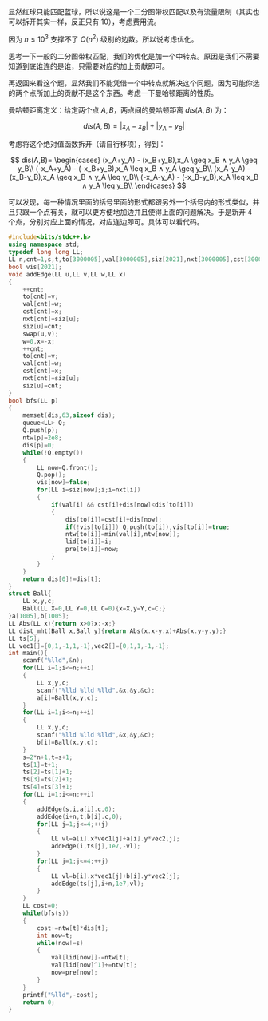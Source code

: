 显然红球只能匹配蓝球，所以说这是一个二分图带权匹配以及有流量限制（其实也可以拆开其实一样，反正只有 $10$），考虑费用流。

因为 $n \leq 10^3$ 支撑不了 $O(n^2)$ 级别的边数。所以说考虑优化。

思考一下一般的二分图带权匹配，我们的优化是加一个中转点。原因是我们不需要知道到底谁连的是谁，只需要对应的加上贡献即可。

再返回来看这个题，显然我们不能凭借一个中转点就解决这个问题，因为可能你选的两个点所加上的贡献不是这个东西。考虑一下曼哈顿距离的性质。

曼哈顿距离定义：给定两个点 $A,B$，两点间的曼哈顿距离 $dis(A,B)$ 为：

$$
dis(A,B) = |x_A - x_B| + |y_A - y_B|
$$

考虑将这个绝对值函数拆开（请自行移项），得到：

$$
dis(A,B)=
\begin{cases}
(x_A+y_A) - (x_B+y_B),x_A \geq x_B ∧ y_A \geq y_B\\
(-x_A+y_A) - (-x_B+y_B),x_A \leq x_B ∧ y_A \geq y_B\\
(x_A-y_A) - (x_B-y_B),x_A \geq x_B ∧ y_A \leq y_B\\
(-x_A-y_A) - (-x_B-y_B),x_A \leq x_B ∧ y_A \leq y_B\\
\end{cases}
$$

可以发现，每一种情况里面的括号里面的形式都跟另外一个括号内的形式类似，并且只跟一个点有关，就可以更方便地加边并且使得上面的问题解决。于是新开 $4$ 个点，分别对应上面的情况，对应连边即可。具体可以看代码。

```cpp
#include<bits/stdc++.h>
using namespace std;
typedef long long LL;
LL n,cnt=1,s,t,to[3000005],val[3000005],siz[2021],nxt[3000005],cst[3000005],ntw[2021],lid[2021],pre[2021],dis[2021];
bool vis[2021];
void addEdge(LL u,LL v,LL w,LL x)
{
	++cnt;
	to[cnt]=v;
	val[cnt]=w;
	cst[cnt]=x;
	nxt[cnt]=siz[u];
	siz[u]=cnt;
	swap(u,v);
	w=0,x=-x;
	++cnt;
	to[cnt]=v;
	val[cnt]=w;
	cst[cnt]=x;
	nxt[cnt]=siz[u];
	siz[u]=cnt;
}
bool bfs(LL p)
{
	memset(dis,63,sizeof dis);
	queue<LL> Q;
	Q.push(p);
	ntw[p]=2e8;
	dis[p]=0;
	while(!Q.empty())
	{
		LL now=Q.front();
		Q.pop();
		vis[now]=false;
		for(LL i=siz[now];i;i=nxt[i])
		{
			if(val[i] && cst[i]+dis[now]<dis[to[i]])
			{
				dis[to[i]]=cst[i]+dis[now];
				if(!vis[to[i]])	Q.push(to[i]),vis[to[i]]=true;
				ntw[to[i]]=min(val[i],ntw[now]);
				lid[to[i]]=i;
				pre[to[i]]=now;
			}
		}
	}
	return dis[0]!=dis[t];
}
struct Ball{
	LL x,y,c;
	Ball(LL X=0,LL Y=0,LL C=0){x=X,y=Y,c=C;}
}a[1005],b[1005];
LL Abs(LL x){return x>0?x:-x;}
LL dist_mht(Ball x,Ball y){return Abs(x.x-y.x)+Abs(x.y-y.y);}
LL ts[5];
LL vec1[]={0,1,-1,1,-1},vec2[]={0,1,1,-1,-1};
int main(){
	scanf("%lld",&n);
	for(LL i=1;i<=n;++i)
	{
		LL x,y,c;
		scanf("%lld %lld %lld",&x,&y,&c);
		a[i]=Ball(x,y,c);
	}
	for(LL i=1;i<=n;++i)
	{
		LL x,y,c;
		scanf("%lld %lld %lld",&x,&y,&c);
		b[i]=Ball(x,y,c);
	}
	s=2*n+1,t=s+1;
	ts[1]=t+1;
	ts[2]=ts[1]+1;
	ts[3]=ts[2]+1;
	ts[4]=ts[3]+1;
	for(LL i=1;i<=n;++i)
	{
		addEdge(s,i,a[i].c,0);
		addEdge(i+n,t,b[i].c,0);
		for(LL j=1;j<=4;++j)
		{
			LL vl=a[i].x*vec1[j]+a[i].y*vec2[j];
			addEdge(i,ts[j],1e7,-vl);
		}
		for(LL j=1;j<=4;++j)
		{
			LL vl=b[i].x*vec1[j]+b[i].y*vec2[j];
			addEdge(ts[j],i+n,1e7,vl);
		}
	}
	LL cost=0;
	while(bfs(s))
	{
		cost+=ntw[t]*dis[t];
		int now=t;
		while(now!=s)
		{
			val[lid[now]]-=ntw[t];
			val[lid[now]^1]+=ntw[t];
			now=pre[now];
		}
	}
	printf("%lld",-cost);
	return 0;
}
```